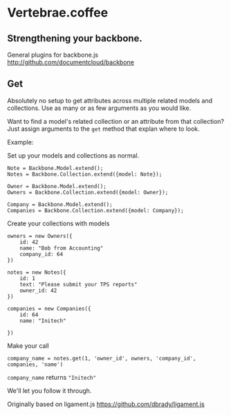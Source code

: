 # Vertebrae.coffee
## Strengthening your backbone.

General plugins for backbone.js
http://github.com/documentcloud/backbone

## Get 
Absolutely no setup to get attributes across multiple related models and collections. Use as many or as few arguments as you would like.

Want to find a model's related collection or an attribute from that collection? Just assign arguments to the `get` method that explan where to look. 

Example:

Set up your models and collections as normal.

	Note = Backbone.Model.extend();
	Notes = Backbone.Collection.extend({model: Note});

	Owner = Backbone.Model.extend();
	Owners = Backbone.Collection.extend({model: Owner});

	Company = Backbone.Model.extend();
	Companies = Backbone.Collection.extend({model: Company});

Create your collections with models

	owners = new Owners({
		id: 42
		name: "Bob from Accounting"
		company_id: 64
	})

	notes = new Notes({
		id: 1
		text: "Please submit your TPS reports"
		owner_id: 42
	})

	companies = new Companies({
		id: 64
		name: "Initech"

	})

Make your call

	company_name = notes.get(1, 'owner_id', owners, 'company_id', companies, 'name')

`company_name` returns `"Initech"`

We'll let you follow it through.

Originally based on ligament.js
https://github.com/dbrady/ligament.js